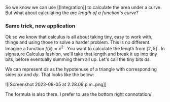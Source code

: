 So we know we can use [[Integration]] to calculate the area under a curve. But what about calculating the *arc length of a function's curve*? 

### Same trick, new application
Ok so we know that calculus is all about taking tiny, easy to work with, things and using those to solve a harder problem. This is no different. Imagine a function $f(x)=x^2$ . You want to calculate the length from $[2,5]$ . In signature Calculus fashion, we'll take that length and break it up into tiny bits, before eventually summing them all up. Let's call the tiny bits $ds$.

We can represent $ds$ as the hypotenuse of a triangle with corresponding sides $dx$ and $dy$. That looks like the below:

![[Screenshot 2023-08-05 at 2.28.09 p.m..png]]

The formula is also there. I prefer to use the bottom right connotation/